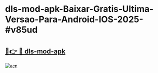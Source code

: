 # dls-mod-apk-Baixar-Gratis-Ultima-Versao-Para-Android-IOS-2025-#v85ud

# <h2><a href="https://ainizakaria.my?title=dls-mod-apk&ref=24M">🔗👉 🔴 dls-mod-apk</a></h2>

[![acn](https://github.com/user-attachments/assets/0f9c940e-d8b0-45ae-aac7-cd30a18b3e1c)](https://ainizakaria.my?title=dls-mod-apk&ref=24M)

